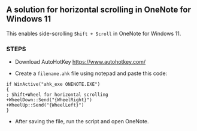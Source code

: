 ## A solution for horizontal scrolling in OneNote for Windows 11
This enables side-scrolling `Shift + Scroll` in OneNote for Windows 11.
### STEPS
* Download AutoHotKey
https://www.autohotkey.com/

* Create a `filename.ahk` file using notepad and paste this code:
```
if WinActive("ahk_exe ONENOTE.EXE")
{
; Shift+Wheel for horizontal scrolling
+WheelDown::Send("{WheelRight}")
+WheelUp::Send("{WheelLeft}")
}
```
* After saving the file, run the script and open OneNote.
